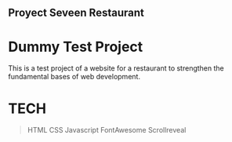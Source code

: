 ## Proyect Seveen Restaurant

# Dummy Test Project


This is a test project of a website for a restaurant to strengthen the fundamental bases of web development.

# TECH

> HTML
> CSS
> Javascript
> FontAwesome
> Scrollreveal